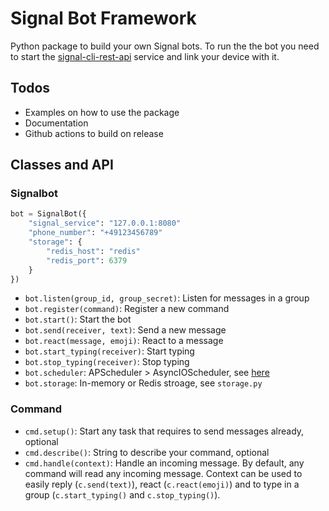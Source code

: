 # Signal Bot Framework

Python package to build your own Signal bots. To run the the bot you need to start the [signal-cli-rest-api](https://github.com/bbernhard/signal-cli-rest-api) service and link your device with it.

## Todos

- Examples on how to use the package
- Documentation
- Github actions to build on release

## Classes and API

### Signalbot

```python
bot = SignalBot({
    "signal_service": "127.0.0.1:8080"
    "phone_number": "+49123456789"
    "storage": {
        "redis_host": "redis"
        "redis_port": 6379
    }
})
```

- `bot.listen(group_id, group_secret)`: Listen for messages in a group
- `bot.register(command)`: Register a new command
- `bot.start()`: Start the bot
- `bot.send(receiver, text)`: Send a new message
- `bot.react(message, emoji)`: React to a message
- `bot.start_typing(receiver)`: Start typing
- `bot.stop_typing(receiver)`: Stop typing
- `bot.scheduler`: APScheduler > AsyncIOScheduler, see [here](https://apscheduler.readthedocs.io/en/3.x/modules/schedulers/asyncio.html?highlight=AsyncIOScheduler#apscheduler.schedulers.asyncio.AsyncIOScheduler)
- `bot.storage`: In-memory or Redis stroage, see `storage.py`

### Command

- `cmd.setup()`: Start any task that requires to send messages already, optional
- `cmd.describe()`: String to describe your command, optional
- `cmd.handle(context)`: Handle an incoming message. By default, any command will read any incoming message. Context can be used to easily reply (`c.send(text)`), react (`c.react(emoji)`) and to type in a group (`c.start_typing()` and `c.stop_typing()`).